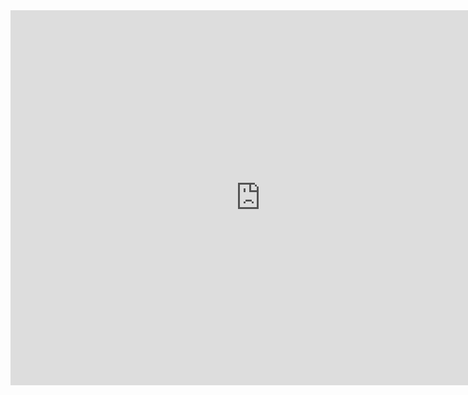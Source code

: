 <!-- 示例：嵌入一个网页 -->
<iframe src="https://example.com" width="800" height="600" frameborder="0"></iframe>
